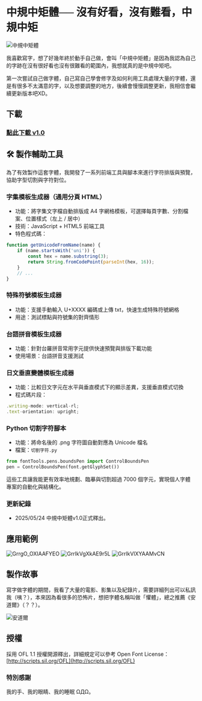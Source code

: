 # 中規中矩體── 沒有好看，沒有難看，中規中矩

![中規中矩體](https://github.com/user-attachments/assets/6ff75585-7356-426b-bbef-402a21f7dd99)

我喜歡寫字，想了好幾年終於動手自己做，會叫「中規中矩體」是因為我認為自己的字跡在沒有很好看也沒有很難看的範圍內，我想就真的是中規中矩吧。

第一次嘗試自己做字體，自己寫自己學會修字及如何利用工具處理大量的字體，還是有很多不太滿意的字，以及想要調整的地方，後續會慢慢調整更新，我相信會繼續更新版本吧XD。

## 下載

### [點此下載 v1.0](https://github.com/peiyuhsu/ProperScript/raw/main/ProperScript-Regular.ttf)

## 🛠️ 製作輔助工具

為了有效製作這套字體，我開發了一系列前端工具與腳本來進行字符排版與預覽，協助字型切割與字符對位。

### 字集模板生成器（通用分頁 HTML）
- 功能：將字集文字檔自動排版成 A4 字網格模板，可選擇每頁字數、分割檔案、位置樣式（左上 / 居中）
- 技術：JavaScript + HTML5 前端工具
- 特色程式碼：
```js
function getUnicodeFromName(name) {
    if (name.startsWith('uni')) {
        const hex = name.substring(3);
        return String.fromCodePoint(parseInt(hex, 16));
    }
    // ...
}
```

### 特殊符號模板生成器
- 功能：支援手動輸入 U+XXXX 編碼或上傳 txt，快速生成特殊符號網格
- 用途：測試標點與符號集的對齊情形

### 台語拼音模板生成器
- 功能：針對台羅拼音常用字元提供快速預覽與排版下載功能
- 使用場景：台語拼音支援測試

### 日文垂直變體模板生成器
- 功能：比較日文字元在水平與垂直模式下的顯示差異，支援垂直模式切換
- 程式碼片段：
```js
.writing-mode: vertical-rl;
.text-orientation: upright;
```
### Python 切割字符腳本
- 功能：將命名後的 .png 字符圖自動對應為 Unicode 檔名
- 檔案：`切割字符.py`
```python
from fontTools.pens.boundsPen import ControlBoundsPen
pen = ControlBoundsPen(font.getGlyphSet())
```

這些工具讓我能更有效率地規劃、臨摹與切割超過 7000 個字元，實現個人字體專案的自動化與結構化。

### 更新紀錄
- 2025/05/24 中規中矩體v1.0正式釋出。

## 應用範例

![GrrgO_OXIAAFYEO](https://github.com/user-attachments/assets/a98d77a5-221b-4844-827d-18956417cb94)
![GrrlkVgXkAE9r5L](https://github.com/user-attachments/assets/625f9a35-7647-447e-b68e-6a6b650b7ede)
![GrrlkVlXYAAMvCN](https://github.com/user-attachments/assets/8ba69206-5fe9-4569-bf5d-dd3ae22917c1)


## **製作故事**

寫字做字體的期間，我看了大量的電影、影集以及紀錄片，需要詳細列出可以私訊我（咦？），本來因為看很多的恐怖片，想把字體名稱叫做「懼體」，總之推薦《安道爾》（？？）。

![安道爾](https://github.com/user-attachments/assets/b85fdab9-0156-43c1-b42d-4f5375f57f2b)

## 授權

採用 OFL 1.1 授權開源釋出，詳細規定可以參考 Open Font License：[http://scripts.sil.org/OFL](http://scripts.sil.org/OFL)

### 特別感謝

我的手、我的眼睛、我的睡眠 ΩДΩ。
